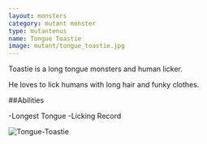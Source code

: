 ```yaml
---
layout: monsters
category: mutant monster
type: mutantenus
name: Tongue Toastie
image: mutant/tongue_toastie.jpg
---
```



Toastie is a long tongue monsters and human licker.

He loves to lick humans with long hair and funky clothes.

##Abilities

-Longest Tongue
-Licking Record

![Tongue-Toastie](http://www.nickknite.com/blog/wp-content/uploads/2011/01/Tongue_Toastie.jpg)
